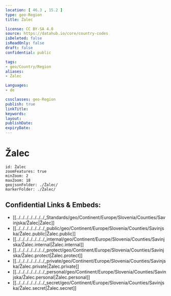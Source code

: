 ```yaml
---
location: [ 46.3 , 15.2 ] 
type: geo-Region
title: Žalec

license: CC BY-SA 4.0
source: https://datahub.io/core/country-codes
isDeleted: false
isReadOnly: false
draft: false
confidential: public

tags:
- geo/Country/Region
aliases:
- Žalec

Languages:
- de

cssclasses: geo-Region
publish: true
linkTitle: 
keywords: 
layout: 
publishDate: 
expiryDate: 
---
```


# Žalec

```leaflet
id: Žalec
zoomFeatures: true 
minZoom: 2 
maxZoom: 18
geojsonFolder: ./Žalec/
markerFolder: ./Žalec/
```


## Confidential Links & Embeds: 
- [[../../../../../../../_Standards/geo/Continent/Europe/Slovenia/Counties/Savinjska/Žalec|Žalec]] 
- [[../../../../../../../_public/geo/Continent/Europe/Slovenia/Counties/Savinjska/Žalec.public|Žalec.public]] 
- [[../../../../../../../_internal/geo/Continent/Europe/Slovenia/Counties/Savinjska/Žalec.internal|Žalec.internal]] 
- [[../../../../../../../_protect/geo/Continent/Europe/Slovenia/Counties/Savinjska/Žalec.protect|Žalec.protect]] 
- [[../../../../../../../_private/geo/Continent/Europe/Slovenia/Counties/Savinjska/Žalec.private|Žalec.private]] 
- [[../../../../../../../_personal/geo/Continent/Europe/Slovenia/Counties/Savinjska/Žalec.personal|Žalec.personal]] 
- [[../../../../../../../_secret/geo/Continent/Europe/Slovenia/Counties/Savinjska/Žalec.secret|Žalec.secret]] 

